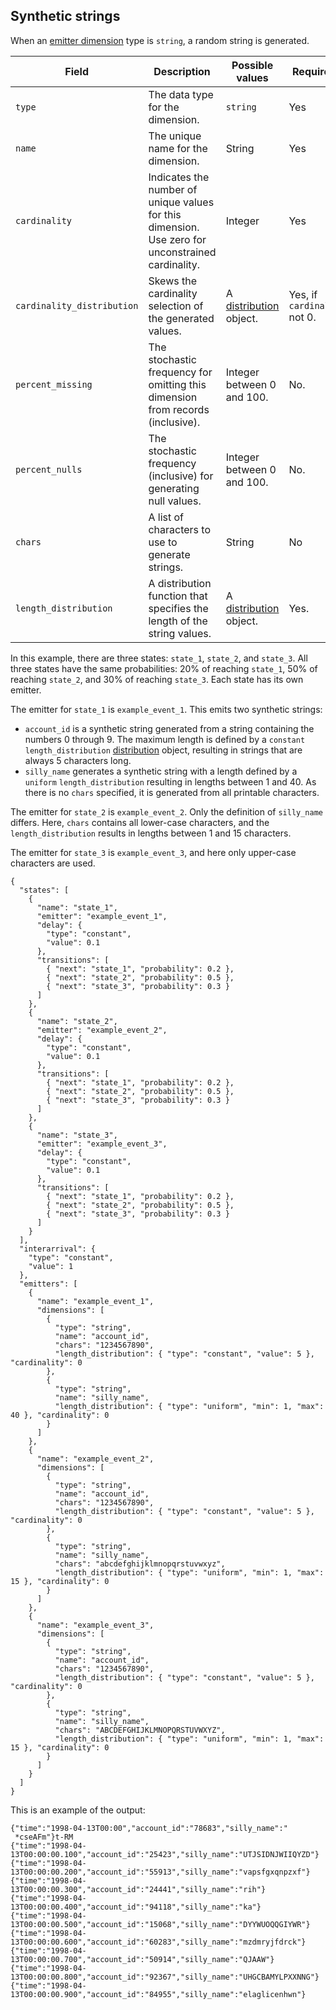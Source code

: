 ## Synthetic strings

When an [emitter dimension](./genspec-emitters.md#dimensions) type is `string`, a random string is generated.

| Field | Description | Possible values | Required? | Default |
|---|---|---|---|---|
| `type` | The data type for the dimension. | `string` | Yes ||
| `name` | The unique name for the dimension. | String | Yes ||
| `cardinality` | Indicates the number of unique values for this dimension. Use zero for unconstrained cardinality. | Integer | Yes ||
| `cardinality_distribution` | Skews the cardinality selection of the generated values. | A [distribution](./distributions.md) object. | Yes, if `cardinality` not 0.||
| `percent_missing` | The stochastic frequency for omitting this dimension from records (inclusive). | Integer between 0 and 100. | No. | 0 |
| `percent_nulls` | The stochastic frequency (inclusive) for generating null values. | Integer between 0 and 100. | No. | 0 |
| `chars` | A list of characters to use to generate strings. | String | No | All printable characters. |
| `length_distribution` | A distribution function that specifies the length of the string values. | A [distribution](./distributions.md) object. | Yes. ||

In this example, there are three states: `state_1`, `state_2`, and `state_3`. All three states have the same probabilities: 20% of reaching `state_1`, 50% of reaching `state_2`, and 30% of reaching `state_3`. Each state has its own emitter.

The emitter for `state_1` is `example_event_1`. This emits two synthetic strings:

* `account_id` is a synthetic string generated from a string containing the numbers 0 through 9. The maximum length is defined by a `constant` `length_distribution` [distribution](./distributions.md) object, resulting in strings that are always 5 characters long.
* `silly_name` generates a synthetic string with a length defined by a `uniform` `length_distribution` resulting in lengths between 1 and 40. As there is no `chars` specified, it is generated from all printable characters.

The emitter for `state_2` is `example_event_2`. Only the definition of `silly_name` differs. Here, `chars` contains all lower-case characters, and the `length_distribution` results in lengths between 1 and 15 characters.

The emitter for `state_3` is `example_event_3`, and here only upper-case characters are used.

```
{
  "states": [
    {
      "name": "state_1",
      "emitter": "example_event_1",
      "delay": {
        "type": "constant",
        "value": 0.1
      },
      "transitions": [
        { "next": "state_1", "probability": 0.2 },
        { "next": "state_2", "probability": 0.5 },
        { "next": "state_3", "probability": 0.3 }
      ]
    },
    {
      "name": "state_2",
      "emitter": "example_event_2",
      "delay": {
        "type": "constant",
        "value": 0.1
      },
      "transitions": [
        { "next": "state_1", "probability": 0.2 },
        { "next": "state_2", "probability": 0.5 },
        { "next": "state_3", "probability": 0.3 }
      ]
    },
    {
      "name": "state_3",
      "emitter": "example_event_3",
      "delay": {
        "type": "constant",
        "value": 0.1
      },
      "transitions": [
        { "next": "state_1", "probability": 0.2 },
        { "next": "state_2", "probability": 0.5 },
        { "next": "state_3", "probability": 0.3 }
      ]
    }
  ],
  "interarrival": {
    "type": "constant",
    "value": 1
  },
  "emitters": [
    {
      "name": "example_event_1",
      "dimensions": [
        {
          "type": "string",
          "name": "account_id",
          "chars": "1234567890",
          "length_distribution": { "type": "constant", "value": 5 }, "cardinality": 0
        },
        {
          "type": "string",
          "name": "silly_name",
          "length_distribution": { "type": "uniform", "min": 1, "max": 40 }, "cardinality": 0
        }
      ]
    },
    {
      "name": "example_event_2",
      "dimensions": [
        {
          "type": "string",
          "name": "account_id",
          "chars": "1234567890",
          "length_distribution": { "type": "constant", "value": 5 }, "cardinality": 0
        },
        {
          "type": "string",
          "name": "silly_name",
          "chars": "abcdefghijklmnopqrstuvwxyz",
          "length_distribution": { "type": "uniform", "min": 1, "max": 15 }, "cardinality": 0
        }
      ]
    },
    {
      "name": "example_event_3",
      "dimensions": [
        {
          "type": "string",
          "name": "account_id",
          "chars": "1234567890",
          "length_distribution": { "type": "constant", "value": 5 }, "cardinality": 0
        },
        {
          "type": "string",
          "name": "silly_name",
          "chars": "ABCDEFGHIJKLMNOPQRSTUVWXYZ",
          "length_distribution": { "type": "uniform", "min": 1, "max": 15 }, "cardinality": 0
        }
      ]
    }
  ]
}
```

This is an example of the output:

```
{"time":"1998-04-13T00:00","account_id":"78683","silly_name":"
 *cseAFm"}t-RM
{"time":"1998-04-13T00:00:00.100","account_id":"25423","silly_name":"UTJSIDNJWIIQYZD"}
{"time":"1998-04-13T00:00:00.200","account_id":"55913","silly_name":"vapsfgxqnpzxf"}
{"time":"1998-04-13T00:00:00.300","account_id":"24441","silly_name":"rih"}
{"time":"1998-04-13T00:00:00.400","account_id":"94118","silly_name":"ka"}
{"time":"1998-04-13T00:00:00.500","account_id":"15068","silly_name":"DYYWUOQQGIYWR"}
{"time":"1998-04-13T00:00:00.600","account_id":"60283","silly_name":"mzdmryjfdrck"}
{"time":"1998-04-13T00:00:00.700","account_id":"50914","silly_name":"QJAAW"}
{"time":"1998-04-13T00:00:00.800","account_id":"92367","silly_name":"UHGCBAMYLPXXNNG"}
{"time":"1998-04-13T00:00:00.900","account_id":"84955","silly_name":"elaglicenhwn"}
```